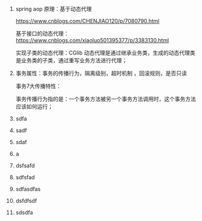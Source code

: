 1. spring aop 原理：基于动态代理

   https://www.cnblogs.com/CHENJIAO120/p/7080790.html

   基于接口的动态代理：https://www.cnblogs.com/xiaoluo501395377/p/3383130.html

   实现子类的动态代理：CGlib 动态代理是通过继承业务类，生成的动态代理类是业务类的子类，通过重写业务方法进行代理；

2. 事务属性：事务的传播行为，隔离级别，超时机制 ，回滚规则，是否只读

   事务7大传播特性：

   事务传播行为指的是：一个事务方法被另一个事务方法调用时，这个事务方法应该如何运行；

3. sdfa

4. sadf 

5. sdaf

6. a

7. dsfsafd

8. sdfsfad

9. sdfasdfas

10. dsfdfsdf

11. sdsdfa